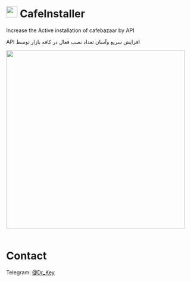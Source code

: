 ﻿# <img src="https://s4.uupload.ir/files/bazaaar2_eba6.jpg" width="30px" height="30px">  CafeInstaller
Increase the Active installation of cafebazaar by API

API افزایش سریع وآسان تعداد نصب فعال در کافه بازار توسط 
<html>
<img src="https://s4.uupload.ir/files/cafe-install-up_nf6n.jpg"  width="480px">
</html>

<br>
<br>


# Contact
Telegram: <a href="https://t.me/Dr_Key" color="blue">@Dr_Key</a>
